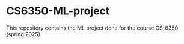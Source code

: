 # CS6350-ML-project
This repository contains the ML project done for the course CS-6350 (spring 2025)
